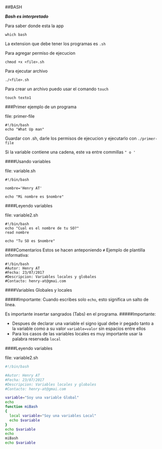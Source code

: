 ##BASH

***Bash es interpretado***

Para saber donde esta la app

```
which bash
```
La extension que debe tener los programas es `.sh` 

Para agregar permiso de ejecucion

```
chmod +x <file>.sh
```

Para ejecutar archivo

```
./<file>.sh
```

Para crear un archivo puedo usar el comando `touch`

```
touch texto1
```

###Primer ejemplo de un programa

file: primer-file

```
#!/bin/bash
echo "What Up man"
```

Guardar con .sh, darle los permisos de ejecucion y ejecutarlo con `./primer-file`

Si la variable contiene una cadena, este va entre commillas `" o '` 

####Usando variables

file: variable.sh

```
#!/bin/bash

nombre='Henry AT'

echo "Mi nombre es $nombre"
```

####Leyendo variables

file: variable2.sh

```
#!/bin/bash
echo "Cual es el nombre de tu SO?"
read nombre

echo "Tu SO es $nombre"
```
####Comentarios
Estos se hacen anteponiendo `#` Ejemplo de plantilla informativa:

```
#!/bin/bash
#Autor: Henry AT
#Fecha: 23/07/2017
#Descripcion: Variables locales y globales
#Contacto: henry-at@gmai.com
```
####Variables Globales y locales

#####Importante:
Cuando escribes solo `echo`, esto significa un salto de linea.

Es importante insertar sangrados (Tabs) en el programa.
#####Importante:
- Despues de declarar una variable el signo igual debe ir pegado tanto a la variable como a su valor `variable=valor` sin espacios entre ellos
- Para los casos de las variables locales es muy importante usar la palabra reservada `local`

####Leyendo variables

file: variable2.sh

```bash
#!/bin/bash

#Autor: Henry AT
#Fecha: 23/07/2017
#Descripcion: Variables locales y globales
#Contacto: henry-at@gmai.com

variable="Soy una variable Global"
echo
function miBash
{
  local variable="Soy una variables Local"
  echo $variable
}
echo $variable
echo
miBash
echo $variable
```




